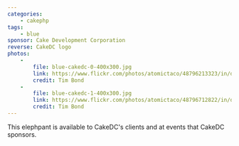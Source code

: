 ```yaml
---
categories:
    - cakephp
tags:
    - blue
sponsor: Cake Development Corporation
reverse: CakeDC logo
photos:
    -
        file: blue-cakedc-0-400x300.jpg
        link: https://www.flickr.com/photos/atomictaco/48796213323/in/datetaken/
        credit: Tim Bond
    -
        file: blue-cakedc-1-400x300.jpg
        link: https://www.flickr.com/photos/atomictaco/48796712822/in/datetaken/
        credit: Tim Bond
---
```

This elephpant is available to CakeDC's clients and at events that CakeDC sponsors.
